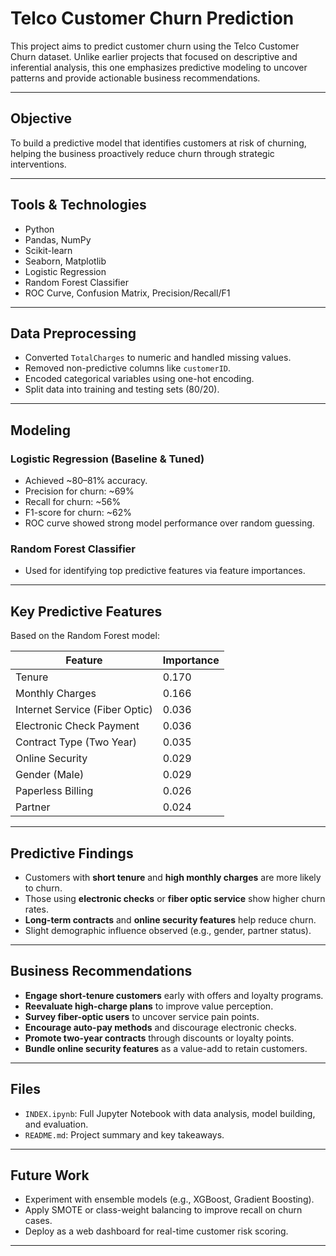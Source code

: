 # Telco Customer Churn Prediction

This project aims to predict customer churn using the Telco Customer Churn dataset. Unlike earlier projects that focused on descriptive and inferential analysis, this one emphasizes predictive modeling to uncover patterns and provide actionable business recommendations.

---

##  Objective

To build a predictive model that identifies customers at risk of churning, helping the business proactively reduce churn through strategic interventions.

---

##  Tools & Technologies

- Python
- Pandas, NumPy
- Scikit-learn
- Seaborn, Matplotlib
- Logistic Regression
- Random Forest Classifier
- ROC Curve, Confusion Matrix, Precision/Recall/F1

---

##  Data Preprocessing

- Converted `TotalCharges` to numeric and handled missing values.
- Removed non-predictive columns like `customerID`.
- Encoded categorical variables using one-hot encoding.
- Split data into training and testing sets (80/20).

---

##  Modeling

### Logistic Regression (Baseline & Tuned)
- Achieved ~80–81% accuracy.
- Precision for churn: ~69%
- Recall for churn: ~56%
- F1-score for churn: ~62%
- ROC curve showed strong model performance over random guessing.

### Random Forest Classifier
- Used for identifying top predictive features via feature importances.

---

##  Key Predictive Features

Based on the Random Forest model:

| Feature                         | Importance |
|----------------------------------|------------|
| Tenure                          | 0.170      |
| Monthly Charges                 | 0.166      |
| Internet Service (Fiber Optic) | 0.036      |
| Electronic Check Payment        | 0.036      |
| Contract Type (Two Year)        | 0.035      |
| Online Security                 | 0.029      |
| Gender (Male)                   | 0.029      |
| Paperless Billing               | 0.026      |
| Partner                         | 0.024      |

---

##  Predictive Findings

- Customers with **short tenure** and **high monthly charges** are more likely to churn.
- Those using **electronic checks** or **fiber optic service** show higher churn rates.
- **Long-term contracts** and **online security features** help reduce churn.
- Slight demographic influence observed (e.g., gender, partner status).

---

##  Business Recommendations

- **Engage short-tenure customers** early with offers and loyalty programs.
- **Reevaluate high-charge plans** to improve value perception.
- **Survey fiber-optic users** to uncover service pain points.
- **Encourage auto-pay methods** and discourage electronic checks.
- **Promote two-year contracts** through discounts or loyalty points.
- **Bundle online security features** as a value-add to retain customers.

---

##  Files

- `INDEX.ipynb`: Full Jupyter Notebook with data analysis, model building, and evaluation.
- `README.md`: Project summary and key takeaways.

---

##  Future Work

- Experiment with ensemble models (e.g., XGBoost, Gradient Boosting).
- Apply SMOTE or class-weight balancing to improve recall on churn cases.
- Deploy as a web dashboard for real-time customer risk scoring.

---
